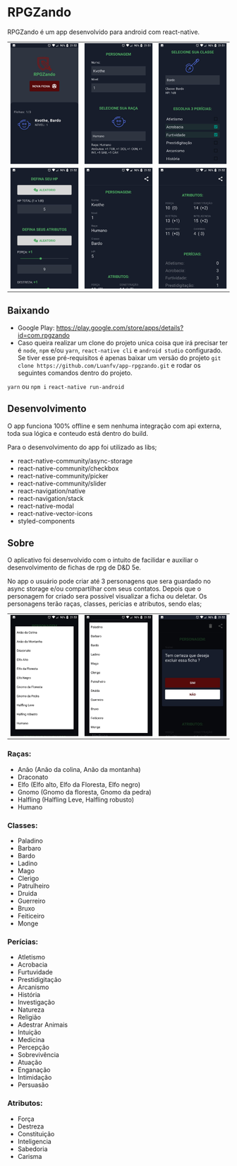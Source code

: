 # RPGZando
RPGZando é um app desenvolvido para android com react-native.

<table>
  <tr>
    <td><img src="screenshots/home.jpeg" width="200" /> </td>
    <td><img src="screenshots/create-card-part1.jpeg" width="200" /> </td>
    <td><img src="screenshots/create-card-part2.jpeg" width="200" /> </td>
  </tr>
  <tr>
    <td><img src="screenshots/create-card-part3.jpeg" width="200" /></td>
    <td><img src="screenshots/card-1.jpeg" width="200" /></td>
    <td><img src="screenshots/card-2.jpeg" width="200" /></td>
  </tr>
</table>

## Baixando
- Google Play: https://play.google.com/store/apps/details?id=com.rpgzando
- Caso queira realizar um clone do projeto unica coisa que irá precisar ter é `node`, `npm` e/ou `yarn`, `react-native cli` e `android studio` configurado. Se tiver esse pré-requisitos é apenas baixar um versão do projeto `git clone https://github.com/Luanfv/app-rpgzando.git` e rodar os seguintes comandos dentro do projeto.

`yarn` ou `npm i`
`react-native run-android`


## Desenvolvimento
O app funciona 100% offline e sem nenhuma integração com api externa, toda sua lógica e conteudo está dentro do build.

Para o desenvolvimento do app foi utilizado as libs;

- react-native-community/async-storage
- react-native-community/checkbox
- react-native-community/picker
- react-native-community/slider
- react-navigation/native
- react-navigation/stack
- react-native-modal
- react-native-vector-icons
- styled-components


## Sobre
O aplicativo foi desenvolvido com o intuito de facilidar e auxiliar o desenvolvimento de fichas de rpg de D&D 5e.

No app o usuário pode criar até 3 personagens que sera guardado no async storage e/ou compartilhar com seus contatos. Depois que o personagem for criado sera possivel visualizar a ficha ou deletar.
Os personagens terão raças, classes, pericias e atributos, sendo elas;

<table>
  <tr>
    <td><img src="screenshots/race.jpeg" width="200" /> </td>
    <td><img src="screenshots/class.jpeg" width="200" /> </td>
    <td><img src="screenshots/delete-card.jpeg" width="200" /> </td>
  </tr>
</table>

### Raças:
- Anão (Anão da colina, Anão da montanha)
- Draconato
- Elfo (Elfo alto, Elfo da Floresta, Elfo negro)
- Gnomo (Gnomo da floresta, Gnomo da pedra)
- Halfling (Halfling Leve, Halfling robusto)
- Humano

### Classes:
- Paladino
- Barbaro
- Bardo
- Ladino
- Mago
- Clerigo
- Patrulheiro
- Druida
- Guerreiro
- Bruxo
- Feiticeiro
- Monge

### Perícias:
- Atletismo
- Acrobacia
- Furtuvidade
- Prestidigitação
- Arcanismo
- História
- Investigação
- Natureza
- Religião
- Adestrar Animais
- Intuição
- Medicina
- Percepção
- Sobrevivência
- Atuação
- Enganação
- Intimidação
- Persuasão

### Atributos:
- Força
- Destreza
- Constituição
- Inteligencia
- Sabedoria
- Carisma
